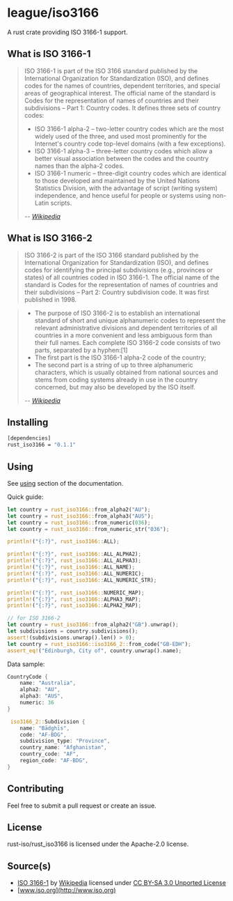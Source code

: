 # league/iso3166

A rust crate providing ISO 3166-1 support.

## What is ISO 3166-1

> ISO 3166-1 is part of the ISO 3166 standard published by the International Organization for Standardization (ISO), and defines codes for the names of countries, dependent territories, and special areas of geographical interest. The official name of the standard is Codes for the representation of names of countries and their subdivisions – Part 1: Country codes. It defines three sets of country codes:
> * ISO 3166-1 alpha-2 – two-letter country codes which are the most widely used of the three, and used most prominently for the Internet's country code top-level domains (with a few exceptions).
> * ISO 3166-1 alpha-3 – three-letter country codes which allow a better visual association between the codes and the country names than the alpha-2 codes.
> * ISO 3166-1 numeric – three-digit country codes which are identical to those developed and maintained by the United Nations Statistics Division, with the advantage of script (writing system) independence, and hence useful for people or systems using non-Latin scripts.
>
> *-- [Wikipedia](http://en.wikipedia.org/wiki/ISO_3166-1)*

## What is ISO 3166-2

> ISO 3166-2 is part of the ISO 3166 standard published by the International Organization for Standardization (ISO), and defines codes for identifying the principal subdivisions (e.g., provinces or states) of all countries coded in ISO 3166-1. The official name of the standard is Codes for the representation of names of countries and their subdivisions – Part 2: Country subdivision code. It was first published in 1998.

> * The purpose of ISO 3166-2 is to establish an international standard of short and unique alphanumeric codes to represent the relevant administrative divisions and dependent territories of all countries in a more convenient and less ambiguous form than their full names. Each complete ISO 3166-2 code consists of two parts, separated by a hyphen:[1]
> * The first part is the ISO 3166-1 alpha-2 code of the country;
> * The second part is a string of up to three alphanumeric characters, which is usually obtained from national sources and stems from coding systems already in use in the country concerned, but may also be developed by the ISO itself.
>
> *-- [Wikipedia](http://en.wikipedia.org/wiki/ISO_3166-2)*

## Installing

``` sh
[dependencies]
rust_iso3166 = "0.1.1"
```

## Using

See [using](https://iso3166.thephpleague.com/using) section of the documentation.

Quick guide:

``` rust
let country = rust_iso3166::from_alpha2("AU");
let country = rust_iso3166::from_alpha3("AUS");
let country = rust_iso3166::from_numeric(036);
let country = rust_iso3166::from_numeric_str("036");

println!("{:?}", rust_iso3166::ALL);

println!("{:?}", rust_iso3166::ALL_ALPHA2);   
println!("{:?}", rust_iso3166::ALL_ALPHA3);   
println!("{:?}", rust_iso3166::ALL_NAME);   
println!("{:?}", rust_iso3166::ALL_NUMERIC);   
println!("{:?}", rust_iso3166::ALL_NUMERIC_STR);   

println!("{:?}", rust_iso3166::NUMERIC_MAP);  
println!("{:?}", rust_iso3166::ALPHA3_MAP);  
println!("{:?}", rust_iso3166::ALPHA2_MAP);  

// for ISO 3166-2
let country = rust_iso3166::from_alpha2("GB").unwrap();
let subdivisions = country.subdivisions();
assert!(subdivisions.unwrap().len() > 0);
let country = rust_iso3166::iso3166_2::from_code("GB-EDH");
assert_eq!("Edinburgh, City of", country.unwrap().name); 


```

Data sample:

``` rust
CountryCode { 
    name: "Australia",
    alpha2: "AU", 
    alpha3: "AUS", 
    numeric: 36 
}

 iso3166_2::Subdivision {
    name: "Bādghīs",
    code: "AF-BDG",
    subdivision_type: "Province",
    country_name: "Afghanistan",
    country_code: "AF",
    region_code: "AF-BDG",
}
```

## Contributing

Feel free to submit a pull request or create an issue.

## License

rust-iso/rust_iso3166 is licensed under the Apache-2.0 license.

## Source(s)

* [ISO 3166-1](http://en.wikipedia.org/wiki/ISO_3166-1) by [Wikipedia](http://www.wikipedia.org) licensed under [CC BY-SA 3.0 Unported License](http://en.wikipedia.org/wiki/Wikipedia:Text_of_Creative_Commons_Attribution-ShareAlike_3.0_Unported_License)
* [www.iso.org](http://www.iso.org)